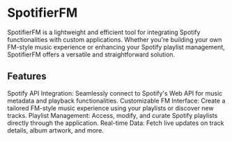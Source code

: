 # SpotifierFM
SpotifierFM is a lightweight and efficient tool for integrating Spotify functionalities with custom applications. Whether you're building your own FM-style music experience or enhancing your Spotify playlist management, SpotifierFM offers a versatile and straightforward solution.

## Features
Spotify API Integration: Seamlessly connect to Spotify's Web API for music metadata and playback functionalities.
Customizable FM Interface: Create a tailored FM-style music experience using your playlists or discover new tracks.
Playlist Management: Access, modify, and curate Spotify playlists directly through the application.
Real-time Data: Fetch live updates on track details, album artwork, and more.
